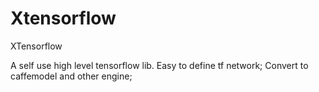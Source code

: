 # Xtensorflow
XTensorflow

A self use high level tensorflow lib. 
Easy to define tf network;
Convert to caffemodel and other engine; 
